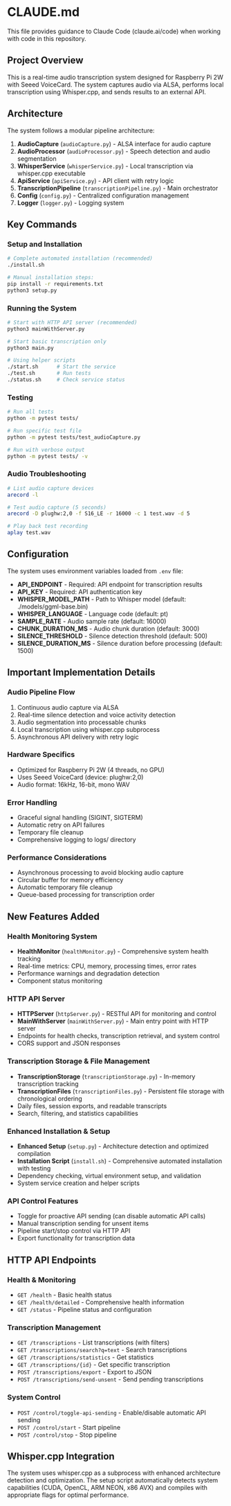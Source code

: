 # CLAUDE.md

This file provides guidance to Claude Code (claude.ai/code) when working with code in this repository.

## Project Overview

This is a real-time audio transcription system designed for Raspberry Pi 2W with Seeed VoiceCard. The system captures audio via ALSA, performs local transcription using Whisper.cpp, and sends results to an external API.

## Architecture

The system follows a modular pipeline architecture:

1. **AudioCapture** (`audioCapture.py`) - ALSA interface for audio capture
2. **AudioProcessor** (`audioProcessor.py`) - Speech detection and audio segmentation  
3. **WhisperService** (`whisperService.py`) - Local transcription via whisper.cpp executable
4. **ApiService** (`apiService.py`) - API client with retry logic
5. **TranscriptionPipeline** (`transcriptionPipeline.py`) - Main orchestrator
6. **Config** (`config.py`) - Centralized configuration management
7. **Logger** (`logger.py`) - Logging system

## Key Commands

### Setup and Installation
```bash
# Complete automated installation (recommended)
./install.sh

# Manual installation steps:
pip install -r requirements.txt
python3 setup.py
```

### Running the System
```bash
# Start with HTTP API server (recommended)
python3 mainWithServer.py

# Start basic transcription only
python3 main.py

# Using helper scripts
./start.sh      # Start the service
./test.sh       # Run tests
./status.sh     # Check service status
```

### Testing
```bash
# Run all tests
python -m pytest tests/

# Run specific test file
python -m pytest tests/test_audioCapture.py

# Run with verbose output
python -m pytest tests/ -v
```

### Audio Troubleshooting
```bash
# List audio capture devices
arecord -l

# Test audio capture (5 seconds)
arecord -D plughw:2,0 -f S16_LE -r 16000 -c 1 test.wav -d 5

# Play back test recording
aplay test.wav
```

## Configuration

The system uses environment variables loaded from `.env` file:

- **API_ENDPOINT** - Required: API endpoint for transcription results
- **API_KEY** - Required: API authentication key
- **WHISPER_MODEL_PATH** - Path to Whisper model (default: ./models/ggml-base.bin)
- **WHISPER_LANGUAGE** - Language code (default: pt)
- **SAMPLE_RATE** - Audio sample rate (default: 16000)
- **CHUNK_DURATION_MS** - Audio chunk duration (default: 3000)
- **SILENCE_THRESHOLD** - Silence detection threshold (default: 500)
- **SILENCE_DURATION_MS** - Silence duration before processing (default: 1500)

## Important Implementation Details

### Audio Pipeline Flow
1. Continuous audio capture via ALSA
2. Real-time silence detection and voice activity detection
3. Audio segmentation into processable chunks
4. Local transcription using whisper.cpp subprocess
5. Asynchronous API delivery with retry logic

### Hardware Specifics
- Optimized for Raspberry Pi 2W (4 threads, no GPU)
- Uses Seeed VoiceCard (device: plughw:2,0)
- Audio format: 16kHz, 16-bit, mono WAV

### Error Handling
- Graceful signal handling (SIGINT, SIGTERM)
- Automatic retry on API failures
- Temporary file cleanup
- Comprehensive logging to logs/ directory

### Performance Considerations
- Asynchronous processing to avoid blocking audio capture
- Circular buffer for memory efficiency
- Automatic temporary file cleanup
- Queue-based processing for transcription order

## New Features Added

### Health Monitoring System
- **HealthMonitor** (`healthMonitor.py`) - Comprehensive system health tracking
- Real-time metrics: CPU, memory, processing times, error rates
- Performance warnings and degradation detection
- Component status monitoring

### HTTP API Server
- **HTTPServer** (`httpServer.py`) - RESTful API for monitoring and control
- **MainWithServer** (`mainWithServer.py`) - Main entry point with HTTP server
- Endpoints for health checks, transcription retrieval, and system control
- CORS support and JSON responses

### Transcription Storage & File Management
- **TranscriptionStorage** (`transcriptionStorage.py`) - In-memory transcription tracking
- **TranscriptionFiles** (`transcriptionFiles.py`) - Persistent file storage with chronological ordering
- Daily files, session exports, and readable transcripts
- Search, filtering, and statistics capabilities

### Enhanced Installation & Setup
- **Enhanced Setup** (`setup.py`) - Architecture detection and optimized compilation
- **Installation Script** (`install.sh`) - Comprehensive automated installation with testing
- Dependency checking, virtual environment setup, and validation
- System service creation and helper scripts

### API Control Features
- Toggle for proactive API sending (can disable automatic API calls)
- Manual transcription sending for unsent items
- Pipeline start/stop control via HTTP API
- Export functionality for transcription data

## HTTP API Endpoints

### Health & Monitoring
- `GET /health` - Basic health status
- `GET /health/detailed` - Comprehensive health information
- `GET /status` - Pipeline status and configuration

### Transcription Management
- `GET /transcriptions` - List transcriptions (with filters)
- `GET /transcriptions/search?q=text` - Search transcriptions
- `GET /transcriptions/statistics` - Get statistics
- `GET /transcriptions/{id}` - Get specific transcription
- `POST /transcriptions/export` - Export to JSON
- `POST /transcriptions/send-unsent` - Send pending transcriptions

### System Control
- `POST /control/toggle-api-sending` - Enable/disable automatic API sending
- `POST /control/start` - Start pipeline
- `POST /control/stop` - Stop pipeline

## Whisper.cpp Integration

The system uses whisper.cpp as a subprocess with enhanced architecture detection and optimization. The setup script automatically detects system capabilities (CUDA, OpenCL, ARM NEON, x86 AVX) and compiles with appropriate flags for optimal performance.